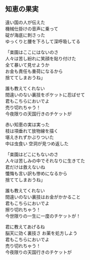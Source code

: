 ## 知恵の果実

遠い国の人が伝えた  
機械仕掛けの音声に乗って  
碇が海底に刺さった  
ゆっくりと腰を下ろして深呼吸してる  
  
「楽園はここにはないのさ  
人々は苦し紛れに笑顔を貼り付けた  
全て暴いて見せようか  
お金も責任も重荷になるから  
捨ててしまおうね」  
  
誰も教えてくれない  
間違いのない裏技をポケットに忍ばせて  
君もこちらにおいでよ  
売り切れちゃう！  
今夜限りの天国行きのチケットが  
  
赤い知恵の実は実った  
枝は項垂れて放物線を描く  
堪えきれずかぶりついた  
中は虫食い 空洞が見つめ返した  
  
「楽園はどこにもないのさ  
人々は苦しみの中でそれなりに生きてた  
君だけは救えないね  
懺悔も言い訳も惨めになるから  
捨ててしまおうね」  
  
誰も教えてくれない  
間違いのない裏技はお金がかかること  
君もこちらにおいでよ  
擦り切れちゃう！  
今世限りの一生に一度のチケットが！  
  
君に教えてあげるね  
脳天に効く裏技さ お薬を処方しよう  
君もこちらにおいでよ  
売り切れちゃう！  
今夜限りの天国行きのチケットが  
